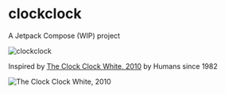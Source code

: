 
# clockclock

A Jetpack Compose (WIP) project

![clockclock](https://user-images.githubusercontent.com/3681815/130622930-0baf39cb-c42a-4494-b234-7c2c93dc2710.gif)



Inspired by [The Clock Clock White, 2010](https://www.humanssince1982.com/the-clock-clock-white) by Humans since 1982

![The Clock Clock White, 2010](https://images.squarespace-cdn.com/content/v1/5242de96e4b0d074ce6d9d50/1380293201934-VZZPSVK1UOMJMWHE11Z7/002_Clock+Clock+white.jpg)
